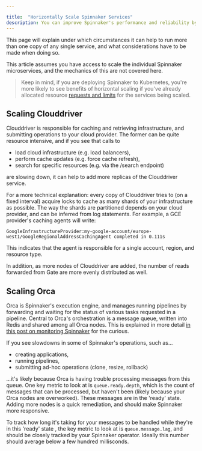 ```yaml
---

title:  "Horizontally Scale Spinnaker Services"
description: You can improve Spinnaker's performance and reliability by scaling its microservces. 
---
```


This page will explain under which circumstances it can help to
run more than one copy of any single service, and what considerations have to
be made when doing so.

This article assumes you have access to scale the individual Spinnaker
microservices, and the mechanics of this are not covered here.

> Keep in mind, if you are deploying Spinnaker to Kubernetes, you're more
> likely to see benefits of horizontal scaling if you've already allocated
> resource [requests and limits](/docs/reference/halyard/component-sizing) for the
> services being scaled.

## Scaling Clouddriver

Clouddriver is responsible for caching and retrieving infrastructure, and
submitting operations to your cloud provider. The former can be quite resource
intensive, and if you see that calls to

* load cloud infrastructure (e.g. load balancers),
* perform cache updates (e.g. force cache refresh),
* search for specific resources (e.g. via the /search endpoint)

are slowing down, it can help to add more replicas of the Clouddriver service.

For a more technical explanation: every copy of Clouddriver tries to (on a
fixed interval) acquire locks to cache as many shards of your infrastructure as
possible. The way the shards are partitioned depends on your cloud
provider, and can be inferred from log statements. For example, a GCE
provider's caching agents will write:

```
GoogleInfrastructureProvider:my-google-account/europe-west1/GoogleRegionalAddressCachingAgent completed in 0.111s
```

This indicates that the agent is responsible for a single account, region,
and resource type.

In addition, as more nodes of Clouddriver are added, the number of reads
forwarded from Gate are more evenly distributed as well.

## Scaling Orca

Orca is Spinnaker's execution engine, and manages running pipelines by
forwarding and waiting for the status of various tasks requested in a pipeline.
Central to Orca's orchestration is a message queue, written into Redis and
shared among all Orca nodes. This is explained in more detail [in this post on
monitoring
Spinnaker](https://blog.spinnaker.io/monitoring-spinnaker-part-1-4847f42a3abd)
for the curious.

If you see slowdowns in some of Spinnaker's operations, such as...

* creating applications,
* running pipelines,
* submitting ad-hoc operations (clone, resize, rollback)

...it's likely because Orca is having trouble processing messages from this
queue. One key metric to look at is `queue.ready.depth`, which is the count of
messages that can be processed, but haven't been (likely because your Orca
nodes are overworked). These messages are in the 'ready' state. Adding more
nodes is a quick remediation, and should make Spinnaker more responsive.

To track how long it's taking for your messages to be handled while they're in
this 'ready' state , the key metric
to look at is `queue.message.lag`, and should be closely tracked by your Spinnaker
operator. Ideally this number should average below a few hundred millisconds.
